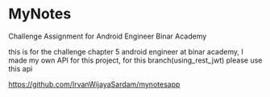 # MyNotes
Challenge Assignment for Android Engineer Binar Academy 

this is for the challenge chapter 5 android engineer at binar academy, I made my own API for this project, for this branch(using_rest_jwt) please use this api 

https://github.com/IrvanWijayaSardam/mynotesapp
